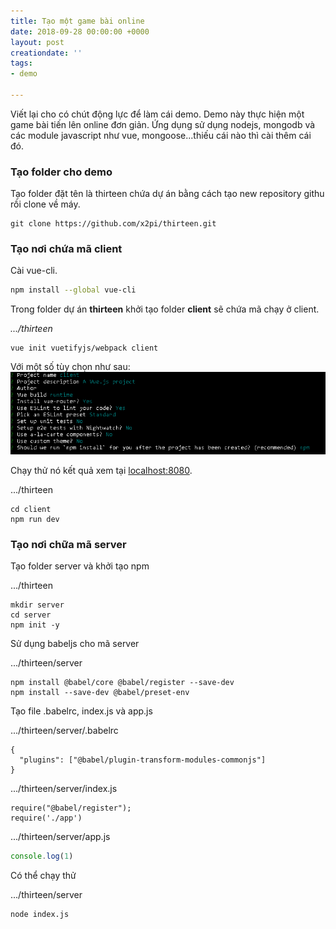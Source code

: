 ```yaml
---
title: Tạo một game bài online
date: 2018-09-28 00:00:00 +0000
layout: post
creationdate: ''
tags:
- demo

---
```

Viết lại cho có chút động lực để làm cái demo. Demo này thực hiện một game bài tiến lên online đơn giản. Ứng dụng sử dụng nodejs, mongodb và các module javascript như vue, mongoose...thiếu cái nào thì cài thêm cái đó.

### Tạo folder cho demo

Tạo folder đặt tên là thirteen chứa dự án bằng cách tạo new repository githu rồi clone về máy.

    git clone https://github.com/x2pi/thirteen.git

### Tạo nơi chứa mã client

Cài vue-cli.

```sh
npm install --global vue-cli
```

Trong folder dự án **thirteen** khởi tạo folder **client** sẽ chứa mã chạy ở client.

_.../thirteen_

    vue init vuetifyjs/webpack client

Với một số tùy chọn như sau:  
![](/uploads/vue-init.PNG)

Chạy thử nó kết quả xem tại [localhost:8080]( localhost:8080).

.../thirteen

    cd client
    npm run dev

### Tạo nơi chữa mã server

Tạo folder server và khởi tạo npm

.../thirteen

    mkdir server
    cd server
    npm init -y

Sử dụng babeljs cho mã server

.../thirteen/server

    npm install @babel/core @babel/register --save-dev
    npm install --save-dev @babel/preset-env

Tạo file .babelrc, index.js và app.js

.../thirteen/server/.babelrc

    {
      "plugins": ["@babel/plugin-transform-modules-commonjs"]
    }

.../thirteen/server/index.js

    require("@babel/register");
    require('./app')

.../thirteen/server/app.js
  ```javascript
  console.log(1)
  ```
Có thể chạy thử

.../thirteen/server

    node index.js